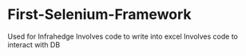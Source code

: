# First-Selenium-Framework
Used for Infrahedge
Involves code to write into excel
Involves code to interact with DB
